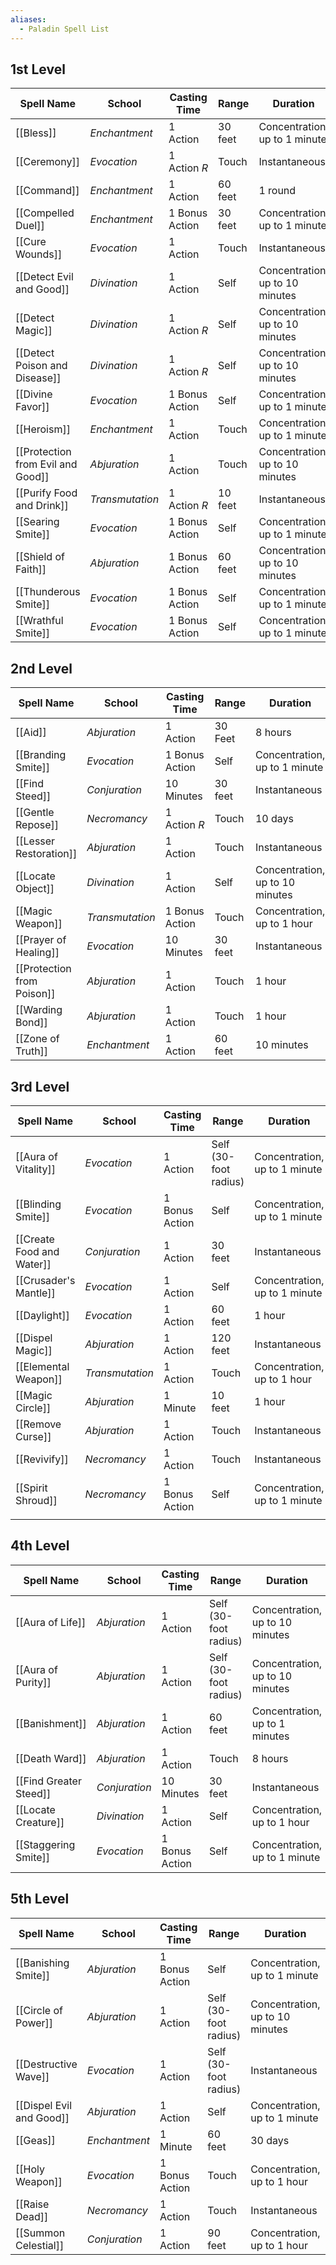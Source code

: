 ```yaml
---
aliases:
  - Paladin Spell List
---
```


## 1st Level
| Spell Name                        | School          | Casting Time   | Range   | Duration                        | Components |
| --------------------------------- | --------------- | -------------- | ------- | ------------------------------- | ---------- |
| [[Bless]]                         | _Enchantment_   | 1 Action       | 30 feet | Concentration, up to 1 minute   | V, S, M    |
| [[Ceremony]]                      | _Evocation_     | 1 Action _R_   | Touch   | Instantaneous                   | V, S, M    |
| [[Command]]                       | _Enchantment_   | 1 Action       | 60 feet | 1 round                         | V          |
| [[Compelled Duel]]                | _Enchantment_   | 1 Bonus Action | 30 feet | Concentration, up to 1 minute   | V          |
| [[Cure Wounds]]                   | _Evocation_     | 1 Action       | Touch   | Instantaneous                   | V, S       |
| [[Detect Evil and Good]]          | _Divination_    | 1 Action       | Self    | Concentration, up to 10 minutes | V, S       |
| [[Detect Magic]]                  | _Divination_    | 1 Action _R_   | Self    | Concentration, up to 10 minutes | V, S       |
| [[Detect Poison and Disease]]     | _Divination_    | 1 Action _R_   | Self    | Concentration, up to 10 minutes | V, S, M    |
| [[Divine Favor]]                  | _Evocation_     | 1 Bonus Action | Self    | Concentration, up to 1 minute   | V, S       |
| [[Heroism]]                       | _Enchantment_   | 1 Action       | Touch   | Concentration, up to 1 minute   | V, S       |
| [[Protection from Evil and Good]] | _Abjuration_    | 1 Action       | Touch   | Concentration, up to 10 minutes | V, S, M    |
| [[Purify Food and Drink]]         | _Transmutation_ | 1 Action _R_   | 10 feet | Instantaneous                   | V, S       |
| [[Searing Smite]]                 | _Evocation_     | 1 Bonus Action | Self    | Concentration, up to 1 minute   | V          |
| [[Shield of Faith]]               | _Abjuration_    | 1 Bonus Action | 60 feet | Concentration, up to 10 minutes | V, S, M    |
| [[Thunderous Smite]]              | _Evocation_     | 1 Bonus Action | Self    | Concentration, up to 1 minute   | V          |
| [[Wrathful Smite]]                | _Evocation_     | 1 Bonus Action | Self    | Concentration, up to 1 minute   | V          |

## 2nd Level
| Spell Name                                                        | School          | Casting Time   | Range   | Duration                        | Components |
| ----------------------------------------------------------------- | --------------- | -------------- | ------- | ------------------------------- | ---------- |
| [[Aid]]                                                           | _Abjuration_    | 1 Action       | 30 Feet | 8 hours                         | V, S, M    |
| [[Branding Smite]]                                                | _Evocation_     | 1 Bonus Action | Self    | Concentration, up to 1 minute   | V          |
| [[Find Steed]]                                                    | _Conjuration_   | 10 Minutes     | 30 feet | Instantaneous                   | V, S       |
| [[Gentle Repose]]                                                 | _Necromancy_    | 1 Action _R_   | Touch   | 10 days                         | V, S, M    |
| [[Lesser Restoration]]                                            | _Abjuration_    | 1 Action       | Touch   | Instantaneous                   | V, S       |
| [[Locate Object]]                                                 | _Divination_    | 1 Action       | Self    | Concentration, up to 10 minutes | V, S, M    |
| [[Magic Weapon]]                                                  | _Transmutation_ | 1 Bonus Action | Touch   | Concentration, up to 1 hour     | V, S       |
| [[Prayer of Healing]]                                             | _Evocation_     | 10 Minutes     | 30 feet | Instantaneous                   | V          |
| [[Protection from Poison]]                                        | _Abjuration_    | 1 Action       | Touch   | 1 hour                          | V, S       |
| [[Warding Bond]]                                                  | _Abjuration_    | 1 Action       | Touch   | 1 hour                          | V, S, M    |
| [[Zone of Truth]]                                                 | _Enchantment_   | 1 Action       | 60 feet | 10 minutes                      | V, S       |

## 3rd Level
| Spell Name                | School          | Casting Time   | Range                 | Duration                      | Components |
| ------------------------- | --------------- | -------------- | --------------------- | ----------------------------- | ---------- |
| [[Aura of Vitality]]      | _Evocation_     | 1 Action       | Self (30-foot radius) | Concentration, up to 1 minute | V          |
| [[Blinding Smite]]        | _Evocation_     | 1 Bonus Action | Self                  | Concentration, up to 1 minute | V          |
| [[Create Food and Water]] | _Conjuration_   | 1 Action       | 30 feet               | Instantaneous                 | V, S       |
| [[Crusader's Mantle]]     | _Evocation_     | 1 Action       | Self                  | Concentration, up to 1 minute | V          |
| [[Daylight]]              | _Evocation_     | 1 Action       | 60 feet               | 1 hour                        | V, S       |
| [[Dispel Magic]]          | _Abjuration_    | 1 Action       | 120 feet              | Instantaneous                 | V, S       |
| [[Elemental Weapon]]      | _Transmutation_ | 1 Action       | Touch                 | Concentration, up to 1 hour   | V, S       |
| [[Magic Circle]]          | _Abjuration_    | 1 Minute       | 10 feet               | 1 hour                        | V, S, M    |
| [[Remove Curse]]          | _Abjuration_    | 1 Action       | Touch                 | Instantaneous                 | V, S       |
| [[Revivify]]              | _Necromancy_    | 1 Action       | Touch                 | Instantaneous                 | V, S, M    |
| [[Spirit Shroud]]         | _Necromancy_    | 1 Bonus Action | Self                  | Concentration, up to 1 minute | V, S       |
|                           |                 |                |                       |                               |            |

## 4th Level
| Spell Name             | School        | Casting Time   | Range                 | Duration                        | Components |
| ---------------------- | ------------- | -------------- | --------------------- | ------------------------------- | ---------- |
| [[Aura of Life]]       | _Abjuration_  | 1 Action       | Self (30-foot radius) | Concentration, up to 10 minutes | V          |
| [[Aura of Purity]]     | _Abjuration_  | 1 Action       | Self (30-foot radius) | Concentration, up to 10 minutes | V          |
| [[Banishment]]         | _Abjuration_  | 1 Action       | 60 feet               | Concentration, up to 1 minutes  | V, S, M    |
| [[Death Ward]]         | _Abjuration_  | 1 Action       | Touch                 | 8 hours                         | V, S       |
| [[Find Greater Steed]] | _Conjuration_ | 10 Minutes     | 30 feet               | Instantaneous                   | V, S       |
| [[Locate Creature]]    | _Divination_  | 1 Action       | Self                  | Concentration, up to 1 hour     | V, S, M    |
| [[Staggering Smite]]   | _Evocation_   | 1 Bonus Action | Self                  | Concentration, up to 1 minute   | V          |

## 5th Level
| Spell Name               | School        | Casting Time   | Range                 | Duration                        | Components |
| ------------------------ | ------------- | -------------- | --------------------- | ------------------------------- | ---------- |
| [[Banishing Smite]]      | _Abjuration_  | 1 Bonus Action | Self                  | Concentration, up to 1 minute   | V          |
| [[Circle of Power]]      | _Abjuration_  | 1 Action       | Self (30-foot radius) | Concentration, up to 10 minutes | V          |
| [[Destructive Wave]]     | _Evocation_   | 1 Action       | Self (30-foot radius) | Instantaneous                   | V          |
| [[Dispel Evil and Good]] | _Abjuration_  | 1 Action       | Self                  | Concentration, up to 1 minute   | V, S, M    |
| [[Geas]]                 | _Enchantment_ | 1 Minute       | 60 feet               | 30 days                         | V          |
| [[Holy Weapon]]          | _Evocation_   | 1 Bonus Action | Touch                 | Concentration, up to 1 hour     | V, S       |
| [[Raise Dead]]           | _Necromancy_  | 1 Action       | Touch                 | Instantaneous                   | V, S, M    |
| [[Summon Celestial]]     | _Conjuration_ | 1 Action       | 90 feet               | Concentration, up to 1 hour     | V, S, M    |
